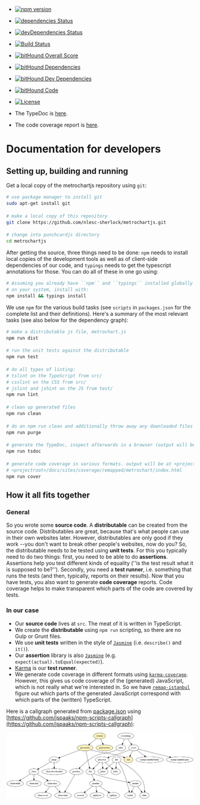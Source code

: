 - [![npm version](https://badge.fury.io/js/metrochartjs.svg)](https://badge.fury.io/js/metrochartjs)
- [![dependencies Status](https://david-dm.org/nlesc-sherlock/metrochartjs/status.svg)](https://david-dm.org/nlesc-sherlock/metrochartjs)
- [![devDependencies Status](https://david-dm.org/nlesc-sherlock/metrochartjs/dev-status.svg)](https://david-dm.org/nlesc-sherlock/metrochartjs?type=dev)
- [![Build Status](https://travis-ci.org/nlesc-sherlock/metrochartjs.svg?branch=master)](https://travis-ci.org/nlesc-sherlock/metrochartjs)
- [![bitHound Overall Score](https://www.bithound.io/github/nlesc-sherlock/metrochartjs/badges/score.svg)](https://www.bithound.io/github/nlesc-sherlock/metrochartjs)
- [![bitHound Dependencies](https://www.bithound.io/github/nlesc-sherlock/metrochartjs/badges/dependencies.svg)](https://www.bithound.io/github/nlesc-sherlock/metrochartjs/master/dependencies/npm)
- [![bitHound Dev Dependencies](https://www.bithound.io/github/nlesc-sherlock/metrochartjs/badges/devDependencies.svg)](https://www.bithound.io/github/nlesc-sherlock/metrochartjs/master/dependencies/npm)
- [![bitHound Code](https://www.bithound.io/github/nlesc-sherlock/metrochartjs/badges/code.svg)](https://www.bithound.io/github/nlesc-sherlock/metrochartjs)
- [![License](https://img.shields.io/badge/License-Apache%202.0-blue.svg)](https://opensource.org/licenses/Apache-2.0)


- The TypeDoc is [here](http://nlesc-sherlock.github.io/metrochartjs/sites/tsdoc/).
- The code coverage report is [here](http://nlesc-sherlock.github.io/metrochartjs/sites/coverage/remapped/).



# Documentation for developers



## Setting up, building and running

Get a local copy of the metrochartjs repository using ``git``:

```bash
# use package manager to install git
sudo apt-get install git

# make a local copy of this repository
git clone https://github.com/nlesc-sherlock/metrochartjs.git

# change into punchcardjs directory
cd metrochartjs
```

After getting the source, three things need to be done: `npm` needs to install
local copies of the development tools as well as of client-side dependencies of
our code, and `typings` needs to get the typescript annotations for those. You can
do all of these in one go using:

```bash
# Assuming you already have ``npm`` and ``typings`` installed globally
# on your system, install with:
npm install && typings install
```

We use ``npm`` for the various build tasks (see ``scripts`` in ``packages.json`` for the complete list and their definitions). Here's a summary of the most relevant tasks (see also below for the dependency graph):

```bash
# make a distributable js file, metrochart.js
npm run dist

# run the unit tests against the distributable
npm run test

# do all types of linting:
# tslint on the TypeScript from src/
# csslint on the CSS from src/
# jslint and jshint on the JS from test/
npm run lint

# clean up generated files
npm run clean

# do an npm run clean and additionally throw away any downloaded files
npm run purge

# generate the TypeDoc, inspect afterwards in a browser (output will be at <projectroot>/docs/sites/tsdoc)
npm run tsdoc

# generate code coverage in various formats. output will be at <projectroot>/docs/sites/coverage/, e.g.
# <projectroot>/docs/sites/coverage/remapped/metrochart/index.html
npm run cover

```

## How it all fits together

### General

So you wrote some **source code**. A **distributable** can be created from the source code. Distributables are great, because that's what people can use in their own websites later. However, distributables are only good if they work --you don't want to break other people's websites, now do you? So, the distributable needs to be tested using **unit tests**. For this you typically need to do two things: first, you need to be able to do **assertions**. Assertions help you test different kinds of equality (''is the test result what it is supposed to be?''). Secondly, you need a  **test runner**, i.e. something that runs the tests (and then, typically, reports on their results). Now that you have tests, you also want to generate **code coverage** reports. Code coverage helps to make transparent which parts of the code are covered by tests.

### In our case

- Our **source code** lives at ``src``. The meat of it is written in TypeScript.
- We create the **distributable** using ``npm run`` scripting, so there are no Gulp or Grunt files.
- We use **unit tests** written in the style of [``Jasmine``](http://jasmine.github.io/2.0/introduction.html) (i.e. ``describe()`` and ``it()``).
- Our **assertion** library is also [``Jasmine``](http://jasmine.github.io/2.0/introduction.html) (e.g. ``expect(actual).toEqual(expected)``).
- [Karma](https://karma-runner.github.io/1.0/index.html) is our **test runner**.
- We generate code coverage in different formats using [``karma-coverage``](https://www.npmjs.com/package/karma-coverage). However, this gives us code coverage of the (generated) JavaScript, which is not really what we're interested in. So we have [``remap-istanbul``](https://www.npmjs.com/package/remap-istanbul) figure out which parts of the generated JavaScript correspond with which parts of the (written) TypeScript.

Here is a callgraph generated from [package.json](https://github.com/nlesc-sherlock/metrochartjs/blob/master/package.json) using [https://github.com/jspaaks/npm-scripts-callgraph](https://github.com/jspaaks/npm-scripts-callgraph):

![metrochartjs-callgraph.png](https://github.com/nlesc-sherlock/metrochartjs/raw/master/docs/metrochartjs-callgraph.png "metrochartjs-callgraph.png")



